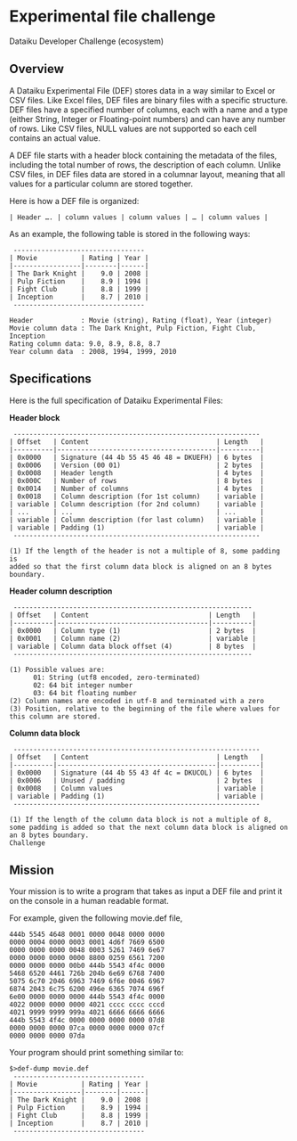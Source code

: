# Experimental file challenge
Dataiku Developer Challenge (ecosystem)

## Overview
A Dataiku Experimental File (DEF) stores data in a way similar to Excel or CSV files. Like Excel files, DEF files are binary files with a specific structure. DEF files have a specified number of columns, each with a name and a type (either String, Integer or Floating-point numbers) and can have any number of rows. Like CSV files, NULL values are not supported so each cell contains an actual value.

A DEF file starts with a header block containing the metadata of the files, including the total number of rows, the description of each column.
Unlike CSV files, in DEF files data are stored in a columnar layout, meaning that all values for a particular column are stored together.

Here is how a DEF file is organized:
```
| Header …. | column values | column values | … | column values |
```

As an example, the following table is stored in the following ways:
```
 ---------------------------------
| Movie           | Rating | Year |
|-----------------|--------|------|
| The Dark Knight |    9.0 | 2008 |
| Pulp Fiction    |    8.9 | 1994 |
| Fight Club      |    8.8 | 1999 |
| Inception       |    8.7 | 2010 |
 ---------------------------------
```

```
Header            : Movie (string), Rating (float), Year (integer)
Movie column data : The Dark Knight, Pulp Fiction, Fight Club, Inception
Rating column data: 9.0, 8.9, 8.8, 8.7
Year column data  : 2008, 1994, 1999, 2010
```

## Specifications
Here is the full specification of Dataiku Experimental Files:

**Header block**
```
 --------------------------------------------------------------
| Offset   | Content                                | Length   |
|----------|----------------------------------------|----------|
| 0x0000   | Signature (44 4b 55 45 46 48 = DKUEFH) | 6 bytes  |
| 0x0006   | Version (00 01)                        | 2 bytes  |
| 0x0008   | Header length                          | 4 bytes  |
| 0x000C   | Number of rows                         | 8 bytes  |
| 0x0014   | Number of columns                      | 4 bytes  |
| 0x0018   | Column description (for 1st column)    | variable | 
| variable | Column description (for 2nd column)    | variable |
| ...      | ...                                    | ...      |
| variable | Column description (for last column)   | variable |
| variable | Padding (1)                            | variable |
 -------------------------------------------------------------- 

(1) If the length of the header is not a multiple of 8, some padding is
added so that the first column data block is aligned on an 8 bytes boundary.
```

**Header column description**
```
 ------------------------------------------------------------ 
| Offset   | Content                              | Length   |
|----------|--------------------------------------|----------|
| 0x0000   | Column type (1)                      | 2 bytes  |
| 0x0001   | Column name (2)                      | variable |
| variable | Column data block offset (4)         | 8 bytes  |
 ------------------------------------------------------------ 

(1) Possible values are:
      01: String (utf8 encoded, zero-terminated)
      02: 64 bit integer number
      03: 64 bit floating number
(2) Column names are encoded in utf-8 and terminated with a zero
(3) Position, relative to the beginning of the file where values for this column are stored. 
```
 
**Column data block**
```
 -------------------------------------------------------------- 
| Offset   | Content                                | Length   |
|----------|----------------------------------------|----------|
| 0x0000   | Signature (44 4b 55 43 4f 4c = DKUCOL) | 6 bytes  |
| 0x0006   | Unused / padding                       | 2 bytes  |
| 0x0008   | Column values                          | variable |
| variable | Padding (1)                            | variable |
 -------------------------------------------------------------- 

(1) If the length of the column data block is not a multiple of 8, some padding is added so that the next column data block is aligned on an 8 bytes boundary. 
Challenge
```

## Mission

Your mission is to write a program that takes as input a DEF file and print it on the console in a human readable format.

For example, given the following movie.def file, 
```
444b 5545 4648 0001 0000 0048 0000 0000
0000 0004 0000 0003 0001 4d6f 7669 6500
0000 0000 0000 0048 0003 5261 7469 6e67
0000 0000 0000 0000 8800 0259 6561 7200
0000 0000 0000 00b0 444b 5543 4f4c 0000
5468 6520 4461 726b 204b 6e69 6768 7400
5075 6c70 2046 6963 7469 6f6e 0046 6967
6874 2043 6c75 6200 496e 6365 7074 696f
6e00 0000 0000 0000 444b 5543 4f4c 0000
4022 0000 0000 0000 4021 cccc cccc cccd
4021 9999 9999 999a 4021 6666 6666 6666
444b 5543 4f4c 0000 0000 0000 0000 07d8
0000 0000 0000 07ca 0000 0000 0000 07cf
0000 0000 0000 07da
```

Your program should print something similar to:
```
$>def-dump movie.def
 ---------------------------------
| Movie           | Rating | Year |
|-----------------|--------|------|
| The Dark Knight |    9.0 | 2008 |
| Pulp Fiction    |    8.9 | 1994 |
| Fight Club      |    8.8 | 1999 |
| Inception       |    8.7 | 2010 |
 ---------------------------------
```
